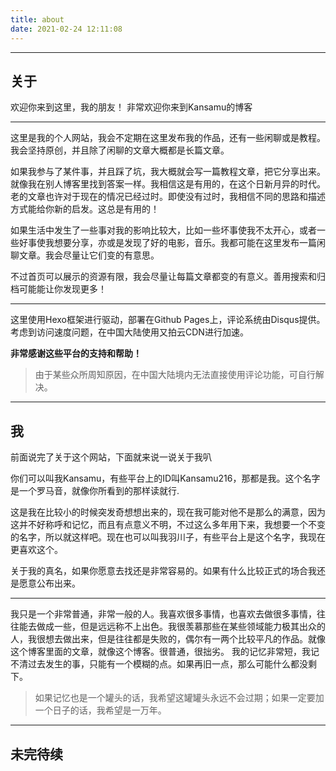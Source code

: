 ```yaml
---
title: about
date: 2021-02-24 12:11:08
---
```


------

## 关于

欢迎你来到这里，我的朋友！
非常欢迎你来到Kansamu的博客

- - - -

这里是我的个人网站，我会不定期在这里发布我的作品，还有一些闲聊或是教程。我会坚持原创，并且除了闲聊的文章大概都是长篇文章。

如果我参与了某件事，并且踩了坑，我大概就会写一篇教程文章，把它分享出来。就像我在别人博客里找到答案一样。我相信这是有用的，在这个日新月异的时代。老的文章也许对于现在的情况已经过时。即使没有过时，我相信不同的思路和描述方式能给你新的启发。这总是有用的！

如果生活中发生了一些事对我的影响比较大，比如一些坏事使我不太开心，或者一些好事使我想要分享，亦或是发现了好的电影，音乐。我都可能在这里发布一篇闲聊文章。我会尽量让它们变的有意思。

不过首页可以展示的资源有限，我会尽量让每篇文章都变的有意义。善用搜索和归档可能能让你发现更多！

- - - -

这里使用Hexo框架进行驱动，部署在Github Pages上，评论系统由Disqus提供。考虑到访问速度问题，在中国大陆使用又拍云CDN进行加速。

**非常感谢这些平台的支持和帮助！**

> 由于某些众所周知原因，在中国大陆境内无法直接使用评论功能，可自行解决。

------

## 我

前面说完了关于这个网站，下面就来说一说关于我叭

你们可以叫我Kansamu，有些平台上的ID叫Kansamu216，那都是我。这个名字是一个罗马音，就像你所看到的那样读就行.

这是我在比较小的时候突发奇想想出来的，现在我可能对他不是那么的满意，因为这并不好称呼和记忆，而且有点意义不明，不过这么多年用下来，我想要一个不变的名字，所以就这样吧。现在也可以叫我羽川子，有些平台上是这个名字，我现在更喜欢这个。

关于我的真名，如果你愿意去找还是非常容易的。如果有什么比较正式的场合我还是愿意公布出来。

------

我只是一个非常普通，非常一般的人。我喜欢很多事情，也喜欢去做很多事情，往往能去做成一些，但是远远称不上出色。我很羡慕那些在某些领域能力极其出众的人，我很想去做出来，但是往往都是失败的，偶尔有一两个比较平凡的作品。就像这个博客里面的文章，就像这个博客。很普通，很拙劣。
我的记忆非常短，我记不清过去发生的事，只能有一个模糊的点。如果再旧一点，那么可能什么都没剩下。

> 如果记忆也是一个罐头的话，我希望这罐罐头永远不会过期；如果一定要加一个日子的话，我希望是一万年。

- - - -

## 未完待续

